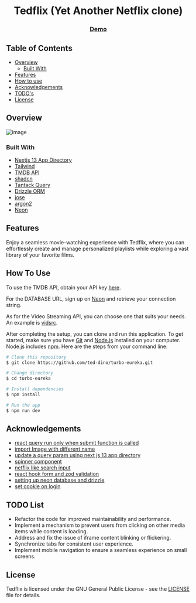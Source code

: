 <h1 align="center">Tedflix (Yet Another Netflix clone)</h1>


<div align="center">
  <h3>
    <a href="https://weath3r-app.netlify.app/">
      Demo
    </a>
  </h3>
</div>

## Table of Contents

- [Overview](#overview)
  - [Built With](#built-with)
- [Features](#features)
- [How to use](#how-to-use)
- [Acknowledgements](#acknowledgements)
- [TODO's](#todo-list)
- [License](#license)

<!-- OVERVIEW -->

## Overview

![image](https://github.com/ted-dino/turbo-eureka/assets/84649871/81c7ddeb-57bc-45dd-9371-c6c2d77e49cf)

### Built With

<!-- This section should list any major frameworks that you built your project using. Here are a few examples.-->

- [Nextjs 13 App Directory](https://nextjs.org/docs)
- [Tailwind](https://tailwindcss.com/)
- [TMDB API](https://www.themoviedb.org/)
- [shadcn](https://ui.shadcn.com/)
- [Tantack Query](https://tanstack.com/query/latest/docs/react/overview)
- [Drizzle ORM](https://orm.drizzle.team/)
- [jose](https://github.com/panva/jose)
- [argon2](https://github.com/ranisalt/node-argon2)
- [Neon](https://neon.tech/)

## Features

Enjoy a seamless movie-watching experience with Tedflix, where you can effortlessly create and manage personalized playlists while exploring a vast library of your favorite films.

## How To Use

<!-- For example: -->

To use the TMDB API, obtain your API key [here](https://developer.themoviedb.org/reference/intro/getting-started).

For the DATABASE URL, sign up on [Neon](https://neon.tech/) and retrieve your connection string.

As for the Video Streaming API, you can choose one that suits your needs. An example is [vidsrc](https://vidsrc.me/).

After completing the setup, you can clone and run this application. To get started, make sure you have [Git](https://git-scm.com) and [Node.js](https://nodejs.org/en/download/) installed on your computer. Node.js includes [npm](http://npmjs.com). Here are the steps from your command line:

```bash
# Clone this repository
$ git clone https://github.com/ted-dino/turbo-eureka.git

# Change directory
$ cd turbo-eureka

# Install dependencies
$ npm install

# Run the app
$ npm run dev
```

## Acknowledgements
- [react query run only when submit function is called](https://stackoverflow.com/questions/75592894/react-query-call-only-when-submit-function-is-called)
- [import Image with different name](https://stackoverflow.com/questions/71905267/can-i-import-next-image-with-a-different-name)
- [update a query param using next js 13 app directory](https://github.com/vercel/next.js/discussions/47583)
- [spinner component](https://codepen.io/ahopkins/pen/gPKzqY)
- [netflix like search input](https://codepen.io/lbnt/pen/jOPgrjV)
- [react hook form and zod validation](https://blog.bitsrc.io/react-form-validation-5aa06193bec4)
- [setting up neon database and drizzle](https://www.youtube.com/watch?v=NfVELsEZFsA&t=6592s)
- [set cookie on login](https://github.com/mehmetpekcan/nextjs-13-jwt-auth-example/blob/master/src/app/api/login/route.js)

## TODO List
- Refactor the code for improved maintainability and performance.
- Implement a mechanism to prevent users from clicking on other media items while content is loading.
- Address and fix the issue of iframe content blinking or flickering.
- Synchronize tabs for consistent user experience.
- Implement mobile navigation to ensure a seamless experience on small screens.

## License

Tedflix is licensed under the GNU General Public License - see the [LICENSE](https://github.com/ted-dino/turbo-eureka/blob/main/LICENSE) file for details.

